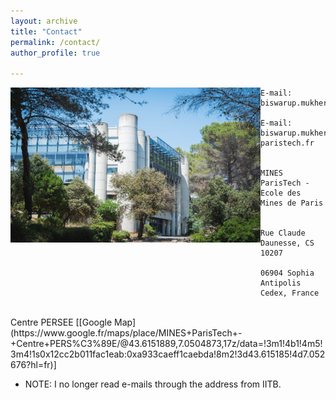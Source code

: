 ```yaml
---
layout: archive
title: "Contact"
permalink: /contact/ 
author_profile: true

---
```

<img align="left" width="400" height="248" src="/_pages/236058291_10159463621814084_9058841322974235832_n.jpg">

```
E-mail: biswarup.mukherjee@minesparis.psl.eu 

E-mail: biswarup.mukherjee@mines-paristech.fr


MINES ParisTech - Ecole des Mines de Paris


Rue Claude Daunesse, CS 10207

06904 Sophia Antipolis Cedex, France 
```

<br clear="left"/>
Centre PERSEE [[Google Map](https://www.google.fr/maps/place/MINES+ParisTech+-+Centre+PERS%C3%89E/@43.6151889,7.0504873,17z/data=!3m1!4b1!4m5!3m4!1s0x12cc2b011fac1eab:0xa933caeff1caebda!8m2!3d43.615185!4d7.052676?hl=fr)] 



* NOTE: I no longer read e-mails through the address from IITB. 
